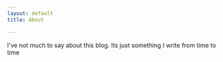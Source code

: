 ```yaml
---
layout: default
title: About

---
```

<div>
  I've not much to say about this blog. Its just something I write from time to time
</div>




